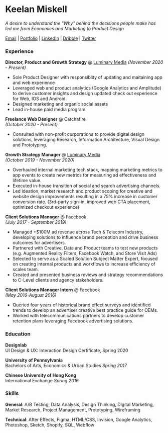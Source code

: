 # Keelan Miskell

_A desire to understand the "Why" behind the decisions people make has led me from Economics and Marketing to Product Design_

[Email](mailto:keelan.miskell@gmail.com) | [Portfolio](https://www.keelanmiskell.com/) | [LinkedIn](https://www.linkedin.com/in/keelan-miskell/) | [Dribble](https://dribbble.com/) | [Twitter](https://twitter.com/keelanbm)

### Experience

**Director, Product and Growth Strategy** @ [Luminary Media](https://luminarypodcasts.com/) 
_(November 2020 - Present)_
* Sole Product Designer with responsiblity of updating and maitaining app and web experience
* Leveraged web and product analytics (Google Analytics and Amplitude) to derive customer insights and design updated check out experience for Web, IOS and Android.
* Designed marketing and organic social assets
* Lead in-house paid media program

  
**Freelance Web Designer** @ Catchafire  
_(October 2020 - Present)_
* Consulted with non-profit corporations to provide digital design solutions,
leveraging Research, Information Architecture, Visual Design and Prototyping.

**Growth Strategy Manager** @ [Luminary Media](https://luminarypodcasts.com/)   
_(October 2019 - November 2020)_
* Overhauled internal marketing tech stack, mapping marketing metrics to app events
to create new metrics for measuring ad effectiveness and lifetime value.
* Executed in-house transition of social and search advertising channels.
* Led ideation, market research and product scoping for creative and website design
improvements resulting in a 75% increase in customer conversion rate.
(3rd-party sign-in, improved web CTA placement, optimized checkout experience)

**Client Solutions Manager** @ Facebook  
_(July 2017 - September 2019)_
* Managed +$100M ad revenue across Tech & Telecom Industry, developing solutions
to influence brand perception and drive business outcomes for advertisers.
* Partnered with Creative, Data and Product teams to test new products (e.g.
Augmented Reality Filters, Facebook Watch, and Store Visit Ads)
* Selected to serve as a Scaled Solution Subject Matter Expert, focused on creating
internal products and workflows to increase efficiency of scales team.
* Created and presented business reviews and strategy recommendations to C-Level
clients and agency stakeholders.

**Client Solutions Manager Intern** @ Facebook  
_(May 2016-August 2016)_
* Queried four years of historical brand effect surveys and identified trends to develop
an advertiser creative best practice guide for OEMs.
* Worked with telecommunications partners to develop customer retention plans
leveraging Facebook advertising solutions.
  
    
### Education

**Designlab**  
UI Design & UX: Interaction Design Certificate, Spring 2020

**University of Pennsylvania**  
Bachelors of Arts, Economics & Urban Studies _Spring 2017_

**Chinese University of Hong Kong**  
International Exchange _Spring 2016_

### Skills

**General**: A/B Testing, Data Analysis, Design Thinking, Digital Marketing, Market Research, Project Management, Prototyping, Wireframing

**Technical**: After Effects, Figma, HTML/CSS, Invision, Google Analytics, Photoshop, Sketch, Shopify, SQL, Webflow
